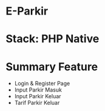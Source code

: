 # E-Parkir

# Stack: PHP Native

# Summary Feature
  - Login & Register Page
  - Input Parkir Masuk
  - Input Parkir Keluar
  - Tarif Parkir Keluar

